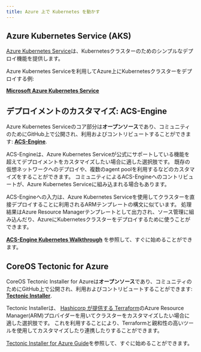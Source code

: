```yaml
---
title: Azure 上で Kubernetes を動かす
---
```


## Azure Kubernetes Service (AKS)

[Azure Kubernetes Service](https://azure.microsoft.com/ja-jp/services/kubernetes-service/)は、Kubernetesクラスターのためのシンプルなデプロイ機能を提供します。

Azure Kubernetes Serviceを利用してAzure上にKubernetesクラスターをデプロイする例:

**[Microsoft Azure Kubernetes Service](https://docs.microsoft.com/ja-jp/azure/aks/intro-kubernetes)**

## デプロイメントのカスタマイズ: ACS-Engine

Azure Kubernetes Serviceのコア部分は**オープンソース**であり、コミュニティのためにGitHub上で公開され、利用およびコントリビュートすることができます: **[ACS-Engine](https://github.com/Azure/acs-engine)**.

ACS-Engineは、Azure Kubernetes Serviceが公式にサポートしている機能を超えてデプロイメントをカスタマイズしたい場合に適した選択肢です。
既存の仮想ネットワークへのデプロイや、複数のagent poolを利用するなどのカスタマイズをすることができます。
コミュニティによるACS-Engineへのコントリビュートが、Azure Kubernetes Serviceに組み込まれる場合もあります。

ACS-Engineへの入力は、Azure Kubernetes Serviceを使用してクラスターを直接デプロイすることに利用されるARMテンプレートの構文に似ています。
処理結果はAzure Resource Managerテンプレートとして出力され、ソース管理に組み込んだり、AzureにKubernetesクラスターをデプロイするために使うことができます。

**[ACS-Engine Kubernetes Walkthrough](https://github.com/Azure/acs-engine/blob/master/docs/kubernetes.md)** を参照して、すぐに始めることができます。

## CoreOS Tectonic for Azure

CoreOS Tectonic Installer for Azureは**オープンソース**であり、コミュニティのためにGitHub上で公開され、利用およびコントリビュートすることができます: **[Tectonic Installer](https://github.com/coreos/tectonic-installer)**.

Tectonic Installerは、 [Hashicorp が提供する Terraform](https://www.terraform.io/docs/providers/azurerm/)のAzure Resource Manager(ARM)プロバイダーを用いてクラスターをカスタマイズしたい場合に適した選択肢です。
これを利用することにより、Terraformと親和性の高いツールを使用してカスタマイズしたり連携したりすることができます。

[Tectonic Installer for Azure Guide](https://coreos.com/tectonic/docs/latest/install/azure/azure-terraform.html)を参照して、すぐに始めることができます。
